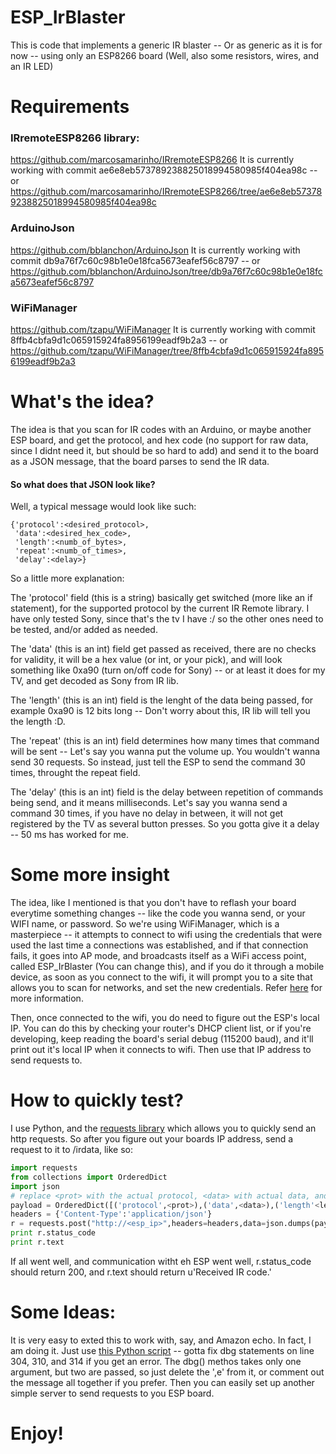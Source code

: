 # ESP_IrBlaster
This is code that implements a generic IR blaster -- Or as generic as it is for now -- using only an ESP8266 board (Well, also some resistors, wires, and an IR LED)

# Requirements
### IRremoteESP8266 library:
https://github.com/marcosamarinho/IRremoteESP8266 It is currently working with commit ae6e8eb573789238825018994580985f404ea98c -- or https://github.com/marcosamarinho/IRremoteESP8266/tree/ae6e8eb573789238825018994580985f404ea98c

### ArduinoJson
https://github.com/bblanchon/ArduinoJson It is currently working with commit db9a76f7c60c98b1e0e18fca5673eafef56c8797 -- or https://github.com/bblanchon/ArduinoJson/tree/db9a76f7c60c98b1e0e18fca5673eafef56c8797

### WiFiManager
https://github.com/tzapu/WiFiManager It is currently working with commit 8ffb4cbfa9d1c065915924fa8956199eadf9b2a3 -- or https://github.com/tzapu/WiFiManager/tree/8ffb4cbfa9d1c065915924fa8956199eadf9b2a3

# What's the idea?
The idea is that you scan for IR codes with an Arduino, or maybe another ESP board, and get the protocol, and hex code (no support for raw data, since I didnt need it, but should be so hard to add) and send it to the board as a JSON message, that the board parses to send the IR data.

#### So what does that JSON look like?
Well, a typical message would look like such:
```
{'protocol':<desired_protocol>,
 'data':<desired_hex_code>,
 'length':<numb_of_bytes>,
 'repeat':<numb_of_times>,
 'delay':<delay>}
```

So a little more explanation:

The 'protocol' field (this is a string) basically get switched (more like an if statement), for the supported protocol by the current IR Remote library. I have only tested Sony, since that's the tv I have :/ so the other ones need to be tested, and/or added as needed.

The 'data' (this is an int) field get passed as received, there are no checks for validity, it will be a hex value (or int, or your pick), and will look something like 0xa90 (turn on/off code for Sony) -- or at least it does for my TV, and get decoded as Sony from IR lib.

The 'length' (this is an int)  field is the lenght of the data being passed, for example 0xa90 is 12 bits long -- Don't worry about this, IR lib will tell you the length :D.

The 'repeat' (this is an int)  field determines how many times that command will be sent -- Let's say you wanna put the volume up. You wouldn't wanna send 30 requests. So instead, just tell the ESP to send the command 30 times, throught the repeat field.

The 'delay' (this is an int)  field is the delay between repetition of commands being send, and it means milliseconds. Let's say you wanna send a command 30 times, if you have no delay in between, it will not get registered by the TV as several button presses. So you gotta give it a delay -- 50 ms has worked for me.

# Some more insight
The idea, like I mentioned is that you don't have to reflash your board everytime something changes -- like the code you wanna send, or your WIFI name, or password. So we're using WiFiManager, which is a masterpiece -- it attempts to connect to wifi using the credentials that were used the last time a connections was established, and if that connection fails, it goes into AP mode, and broadcasts itself as a WiFi access point, called ESP_IrBlaster (You can change this), and if you do it through a mobile device, as soon as you connect to the wifi, it will prompt you to a site that allows you to scan for networks, and set the new credentials. Refer [here](https://tzapu.com/esp8266-wifi-connection-manager-library-arduino-ide/ "tzapu blog") for more information.

Then, once connected to the wifi, you do need to figure out the ESP's local IP. You can do this by checking your router's DHCP client list, or if you're developing, keep reading the board's serial debug (115200 baud), and it'll print out it's local IP when it connects to wifi. Then use that IP address to send requests to.

# How to quickly test?
I use Python, and the [requests library](http://docs.python-requests.org/en/master/ "requests website") which allows you to quickly send an http requests.
So after you figure out your boards IP address, send a request to it to /irdata, like so:

```python
import requests
from collections import OrderedDict
import json
# replace <prot> with the actual protocol, <data> with actual data, and <length> with actual length
payload = OrderedDict([('protocol',<prot>),('data',<data>),('length'<length>),('repeat',1),('delay',50)])
headers = {'Content-Type':'application/json'}
r = requests.post("http://<esp_ip>",headers=headers,data=json.dumps(payload))
print r.status_code
print r.text
```

If all went well, and communication witht eh ESP went well, r.status_code should return 200, and r.text should return u'Received IR code.'

# Some Ideas:
It is very easy to exted this to work with, say, and Amazon echo. In fact, I am doing it. Just use [this Python script](https://github.com/makermusings/fauxmo "WeMo switch emulation") -- gotta fix dbg statements on line 304, 310, and 314 if you get an error. The dbg() methos takes only one argument, but two are passed, so just delete the ',e' from it, or comment out the message all together if you prefer. Then you can easily set up another simple server to send requests to you ESP board.

# Enjoy!
